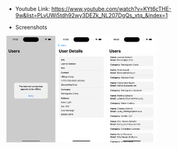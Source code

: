 - Youtube Link: https://www.youtube.com/watch?v=KYt6cTHE-9w&list=PLvUWi5tdh92wy3DEZk_NL207DgQs_xtq_&index=1

- Screenshots
<img src="images/ErrorAlert.png" width="128"/>
<img src="images/UserDetails.png" width="128"/>
<img src="images/UsersList.png" width="128"/>
